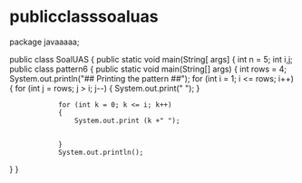 # publicclasssoaluas
package javaaaaa;

public class SoalUAS {
public static void main(String[ args] {
	int n = 5;
	int i,j;
	public class pattern6
	{
		public static void main(String[] args)
		{
			int rows = 4;
			System.out.println("## Printing the pattern ##");
			for (int i = 1; i <= rows; i++) 
	                { 
	                        for (int j = rows; j > i; j--)
				{
					System.out.print("  ");
				}

				for (int k = 0; k <= i; k++)
				{
					System.out.print (k +" ");
	               
	               
				}
				System.out.println();
}
}
